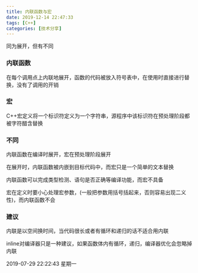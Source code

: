 ```yaml
---
title: 内联函数与宏
date: 2019-12-14 22:47:33
tags: [C++]
categories: [技术分享]
---
```


 同为展开，但有不同

<!--more-->

### 内联函数

在每个调用点上内联地展开，函数的代码被放入符号表中，在使用时直接进行替换，没有了调用的开销

### 宏

C++宏定义将一个标识符定义为一个字符串，源程序中该标识符在预处理阶段都被字符醋含替换

### 不同

内联函数在编译时展开，宏在预处理阶段展开

在展开时，内联函数被内嵌到目标代码中，而宏只是一个简单的文本替换

内联函数可以完成类型检测、语句是否正确等编译功能，而宏不具备

宏在定义时要小心处理宏参数，(一般把参数用括号括起来，否则容易出现二义性)，而内联函数不会


### 建议

内联是以空间换时间，当代码很长或者有循环和递归的话不适合用内联

inline对编译器只是一种建议，如果函数体内有循环，递归，编译器优化会忽略掉内联







2019-07-29 22:22:43 星期一
